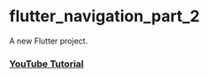 # flutter_navigation_part_2

A new Flutter project.

### [YouTube Tutorial](https://youtu.be/FS_LolHfLDc)